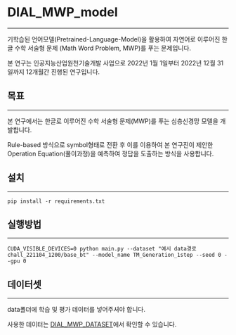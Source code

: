 # DIAL_MWP_model
----
기학습된 언어모델(Pretrained-Language-Model)을 활용하여 자연어로 이루어진 한글 수학 서술형 문제 (Math Word Problem, MWP)를   푸는 문제입니다.

본 연구는 인공지능산업원천기술개발 사업으로 2022년 1월 1일부터 2022년 12월 31일까지 12개월간 진행된 연구입니다.

## 목표
----
본 연구에서는 한글로 이루어진 수학 서술형 문제(MWP)를 푸는 심층신경망 모델을 개발합니다.

Rule-based 방식으로 symbol형태로 전환 후 이를 이용하여 본 연구진이 제안한 Operation Equation(풀이과정)을 예측하여 정답을 도출하는 방식을 사용합니다.

## 설치
----

    pip install -r requirements.txt

## 실행방법
---

    CUDA_VISIBLE_DEVICES=0 python main.py --dataset "예시 data경로 chall_221104_1200/base_bt" --model_name TM_Generation_1step --seed 0 --gpu 0

## 데이터셋
---
data폴더에 학습 및 평가 데이터를 넣어주셔야 합니다.

사용한 데이터는 [DIAL_MWP_DATASET](https://github.com/ilwoong100/DIAL_MWP-Dataset)에서 확인할 수 있습니다.
